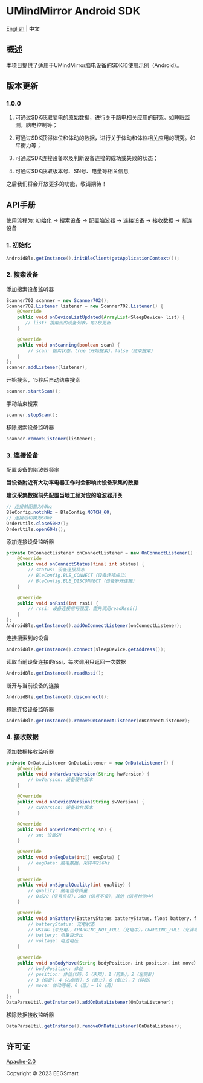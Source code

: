 # UMindMirror Android SDK
[English](./README.md) | 中文

## 概述
本项目提供了适用于UMindMirror脑电设备的SDK和使用示例（Android）。

## 版本更新
### **1.0.0**
1. 可通过SDK获取脑电的原始数据，进行关于脑电相关应用的研究。如睡眠监测，脑电控制等；

2. 可通过SDK获得体位和体动的数据，进行关于体动和体位相关应用的研究。如平衡力等；

3. 可通过SDK连接设备以及判断设备连接的成功或失败的状态；

4. 可通过SDK获取版本号、SN号、电量等相关信息

之后我们将会开放更多的功能，敬请期待！

## API手册
使用流程为: 初始化 -> 搜索设备 -> 配置陷波器 -> 连接设备 -> 接收数据 -> 断连设备

### 1. 初始化
```java
AndroidBle.getInstance().initBleClient(getApplicationContext());
```

### 2. 搜索设备
添加搜索设备监听器
```java
Scanner702 scanner = new Scanner702();
Scanner702.Listener listener = new Scanner702.Listener() {
    @Override
    public void onDeviceListUpdated(ArrayList<SleepDevice> list) {
       // list: 搜索到的设备列表，每2秒更新
    }

    @Override
    public void onScanning(boolean scan) {
        // scan: 搜索状态，true（开始搜索），false（结束搜索）
    }
};
scanner.addListener(listener);
```

开始搜索，15秒后自动结束搜索
```java
scanner.startScan();
```

手动结束搜索
```java
scanner.stopScan();
```

移除搜索设备监听器
```java
scanner.removeListener(listener);
```

### 3. 连接设备

配置设备的陷波器频率  

**当设备附近有大功率电器工作时会影响此设备采集的数据**  

**建议采集数据前先配置当地工频对应的陷波器开关**

```java
// 连接前配置为60hz
BleConfig.notchHz = BleConfig.NOTCH_60;
// 连接后切换为60hz
OrderUtils.close50Hz();
OrderUtils.open60Hz();
```

添加连接设备监听器
```java
private OnConnectListener onConnectListener = new OnConnectListener() {
    @Override
    public void onConnectStatus(final int status) {
        // status: 设备连接状态 
        // BleConfig.BLE_CONNECT（设备连接成功）
        // BleConfig.BLE_DISCONNECT（设备断开连接）
    }

    @Override
    public void onRssi(int rssi) {
        // rssi: 设备连接信号强度，需先调用readRssi()
    }
};
AndroidBle.getInstance().addOnConnectListener(onConnectListener);
```

连接搜索到的设备
```java
AndroidBle.getInstance().connect(sleepDevice.getAddress());
```

读取当前设备连接的rssi，每次调用只返回一次数据
```java
AndroidBle.getInstance().readRssi();
```

断开与当前设备的连接
```java
AndroidBle.getInstance().disconnect();
```

移除连接设备监听器
```java
AndroidBle.getInstance().removeOnConnectListener(onConnectListener);
```

### 4. 接收数据

添加数据接收监听器
```java
private OnDataListener OnDataListener = new OnDataListener() {
    @Override
    public void onHardwareVersion(String hwVersion) {
        // hwVersion: 设备硬件版本
    }

    @Override
    public void onDeviceVersion(String swVersion) {
        // swVersion: 设备软件版本
    }

    @Override
    public void onDeviceSN(String sn) {
        // sn: 设备SN
    }

    @Override
    public void onEegData(int[] eegData) {
        // eegData: 脑电数据，采样率256hz
    }

    @Override
    public void onSignalQuality(int quality) {
        // quality: 脑电信号质量
        // 0或20（信号良好），200（信号不良），其他（信号检测中）
    }

    @Override
    public void onBattery(BatteryStatus batteryStatus，float battery，float voltage) {
        // batteryStatus: 充电状态
        // USING（未充电），CHARGING_NOT_FULL（充电中），CHARGING_FULL（充满电）
        // battery: 电量百分比
        // voltage: 电池电压
    }

    @Override
    public void onBodyMove(String bodyPosition，int position，int move） {
        // bodyPosition: 体位
        // position: 体位代码，0（未知），1（俯卧），2（左侧卧） 
        // 3（仰卧），4（右侧卧），5（直立），6（倒立），7（移动）
        // move: 体动等级，0（低）~ 10（高）
    }
};
DataParseUtil.getInstance().addOnDataListener(OnDataListener);
```

移除数据接收监听器
```java
DataParseUtil.getInstance().removeOnDataListener(OnDataListener);
```

## 许可证
[Apache-2.0](http://www.apache.org/licenses/LICENSE-2.0)

Copyright © 2023 EEGSmart